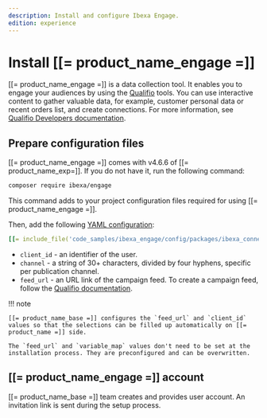 ```yaml
---
description: Install and configure Ibexa Engage.
edition: experience
---
```


# Install [[= product_name_engage =]]

[[= product_name_engage =]] is a data collection tool. It enables you to engage your audiences by using the [Qualifio](https://qualifio.com/) tools.
You can use interactive content to gather valuable data, for example, customer personal data or recent orders list, and create connections.
For more information, see [Qualifio Developers documentation](https://developers.qualifio.com/docs/engage/).

## Prepare configuration files

[[= product_name_engage =]] comes with v4.6.6 of [[= product_name_exp=]].
If you do not have it, run the following command:

``` bash
composer require ibexa/engage
```

This command adds to your project configuration files required for using [[= product_name_engage =]].

Then, add the following [YAML configuration](configuration.md#configuration-files):

``` yaml
[[= include_file('code_samples/ibexa_engage/config/packages/ibexa_connector_qualifio.yaml') =]]
```

- `client_id` - an identifier of the user.
- `channel` - a string of 30+ characters, divided by four hyphens, specific per publication channel.
- `feed_url` - an URL link of the campaign feed. To create a campaign feed, follow the [Qualifio documentation](https://support.qualifio.com/hc/en-us/articles/360022954454-About-Campaign-Feeds).

!!! note

    [[= product_name_base =]] configures the `feed_url` and `client_id` values so that the selections can be filled up automatically on [[= product_name =]] side.

    The `feed_url` and `variable_map` values don't need to be set at the installation process. They are preconfigured and can be overwritten.

## [[= product_name_engage =]] account

[[= product_name_base =]] team creates and provides user account. An invitation link is sent during the setup process.